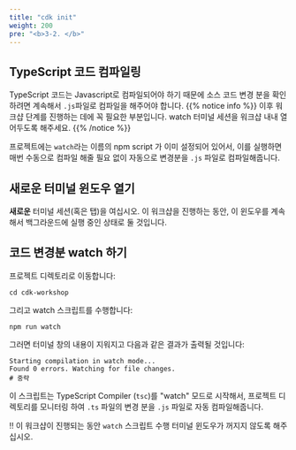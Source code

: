 ```yaml
---
title: "cdk init"
weight: 200
pre: "<b>3-2. </b>"
---
```



## TypeScript 코드 컴파일링

TypeScript 코드는 Javascript로 컴파일되어야 하기 때문에 소스 코드 변경 분을 확인하려면 계속해서 `.js`파일로 컴파일을 해주어야 합니다.
{{% notice info %}} 이후 워크샵 단계를 진행하는 데에 꼭 필요한 부분입니다. watch 터미널 세션을 워크샵 내내 열어두도록 해주세요. {{% /notice %}}

프로젝트에는 `watch`라는 이름의 npm script 가 이미 설정되어 있어서, 이를 실행하면 매번 수동으로 컴파일 해줄 필요 없이 자동으로 변경분을 `.js` 파일로 컴파일해줍니다.


## 새로운 터미널 윈도우 열기

**새로운** 터미널 세션(혹은 탭)을 여십시오. 이 워크샵을 진행하는 동안, 이 윈도우를 계속해서 백그라운드에 실행 중인 상태로 둘 것입니다.

## 코드 변경분 watch 하기

프로젝트 디렉토리로 이동합니다:

```
cd cdk-workshop
```

그리고 watch 스크립트를 수행합니다:

```
npm run watch
```

그러면 터미널 창의 내용이 지워지고 다음과 같은 결과가 출력될 것입니다:

```
Starting compilation in watch mode...
Found 0 errors. Watching for file changes.
# 중략
```

이 스크립트는 TypeScript Compiler (`tsc`)를 "watch" 모드로 시작해서, 프로젝트 디렉토리를 모니터링 하여 `.ts` 파일의 변경 분을 `.js` 파일로 자동 컴파일해줍니다.

‼️ 이 워크샵이 진행되는 동안 `watch` 스크립트 수행 터미널 윈도우가 꺼지지 않도록 해주십시오.

